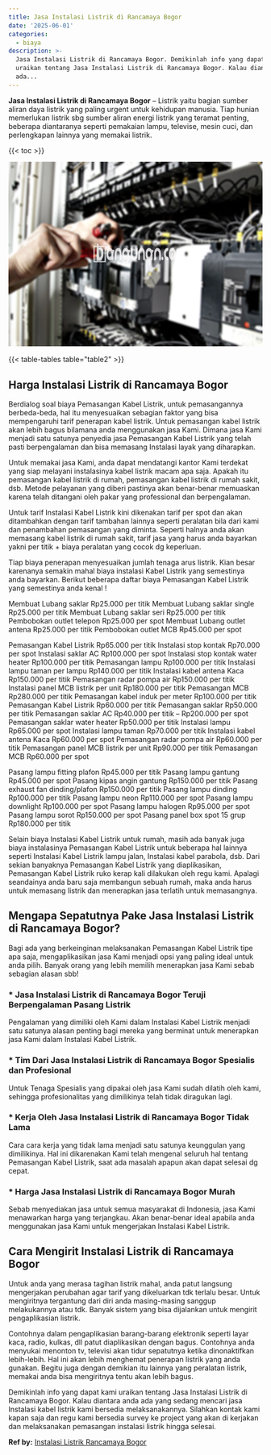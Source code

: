 ```yaml
---
title: Jasa Instalasi Listrik di Rancamaya Bogor
date: '2025-06-01'
categories:
  - biaya
description: >-
  Jasa Instalasi Listrik di Rancamaya Bogor. Demikinlah info yang dapat kami
  uraikan tentang Jasa Instalasi Listrik di Rancamaya Bogor. Kalau diantara anda
  ada...
---
```


**Jasa Instalasi Listrik di Rancamaya Bogor** – Listrik yaitu bagian sumber aliran daya listrik yang paling urgent untuk kehidupan manusia. Tiap hunian memerlukan listrik sbg sumber aliran energi listrik yang teramat penting, beberapa diantaranya seperti pemakaian lampu, televise, mesin cuci, dan perlengkapan lainnya yang memakai listrik.

{{< toc >}}

![Jasa Instalasi Listrik di Rancamaya Bogor](/images/instalasi-listrik-murah43.png)

{{< table-tables table="table2" >}}

## Harga Instalasi Listrik di Rancamaya Bogor

Berdialog soal biaya Pemasangan Kabel Listrik, untuk pemasangannya berbeda-beda, hal itu menyesuaikan sebagian faktor yang bisa mempengaruhi tarif penerapan kabel listrik. Untuk pemasangan kabel listrik akan lebih bagus bilamana anda menggunakan jasa Kami. Dimana jasa Kami menjadi satu satunya penyedia jasa Pemasangan Kabel Listrik yang telah pasti berpengalaman dan bisa memasang Instalasi layak yang diharapkan.

Untuk memakai jasa Kami, anda dapat mendatangi kantor Kami terdekat yang siap melayani instalasinya kabel listrik macam apa saja. Apakah itu pemasangan kabel listrik di rumah, pemasangan kabel listrik di rumah sakit, dsb. Metode pelayanan yang diberi pastinya akan benar-benar memuaskan karena telah ditangani oleh pakar yang professional dan berpengalaman.

Untuk tarif Instalasi Kabel Listrik kini dikenakan tarif per spot dan akan ditambahkan dengan tarif tambahan lainnya seperti peralatan bila dari kami dan penambahan pemasangan yang diminta. Seperti halnya anda akan memasang kabel listrik di rumah sakit, tarif jasa yang harus anda bayarkan yakni per titik + biaya peralatan yang cocok dg keperluan.

Tiap biaya penerapan menyesuaikan jumlah tenaga arus listrik. Kian besar karenanya semakin mahal biaya instalasi Kabel Listrik yang semestinya anda bayarkan. Berikut beberapa daftar biaya Pemasangan Kabel Listrik yang semestinya anda kenal !

Membuat Lubang saklar Rp25.000 per titik Membuat Lubang saklar single Rp25.000 per titik Membuat Lubang saklar seri Rp25.000 per titik Pembobokan outlet telepon Rp25.000 per spot Membuat Lubang outlet antena Rp25.000 per titik Pembobokan outlet MCB Rp45.000 per spot

Pemasangan Kabel Listrik Rp65.000 per titik Instalasi stop kontak Rp70.000 per spot Instalasi saklar AC Rp100.000 per spot Instalasi stop kontak water heater Rp100.000 per titik Pemasangan lampu Rp100.000 per titik Instalasi lampu taman per lampu Rp140.000 per titik Instalasi kabel antena Kaca Rp150.000 per titik Pemasangan radar pompa air Rp150.000 per titik Instalasi panel MCB listrik per unit Rp180.000 per titik Pemasangan MCB Rp280.000 per titik Pemasangan kabel induk per meter Rp100.000 per titik Pemasangan Kabel Listrik Rp60.000 per titik Pemasangan saklar Rp50.000 per titik Pemasangan saklar AC Rp40.000 per titik – Rp200.000 per spot Pemasangan saklar water heater Rp50.000 per titik Instalasi lampu Rp65.000 per spot Instalasi lampu taman Rp70.000 per titik Instalasi kabel antena Kaca Rp60.000 per spot Pemasangan radar pompa air Rp60.000 per titik Pemasangan panel MCB listrik per unit Rp90.000 per titik Pemasangan MCB Rp60.000 per spot

Pasang lampu fitting plafon Rp45.000 per titik Pasang lampu gantung Rp45.000 per spot Pasang kipas angin gantung Rp150.000 per titik Pasang exhaust fan dinding/plafon Rp150.000 per titik Pasang lampu dinding Rp100.000 per titik Pasang lampu neon Rp110.000 per spot Pasang lampu downlight Rp100.000 per spot Pasang lampu halogen Rp95.000 per spot Pasang lampu sorot Rp150.000 per spot Pasang panel box spot 15 grup Rp180.000 per titik

Selain biaya Instalasi Kabel Listrik untuk rumah, masih ada banyak juga biaya instalasinya Pemasangan Kabel Listrik untuk beberapa hal lainnya seperti Instalasi Kabel Listrik lampu jalan, Instalasi kabel parabola, dsb. Dari sekian banyaknya Pemasangan Kabel Listrik yang diaplikasikan, Pemasangan Kabel Listrik ruko kerap kali dilakukan oleh regu kami. Apalagi seandainya anda baru saja membangun sebuah rumah, maka anda harus untuk memasang listrik dan menerapkan jasa terlatih untuk memasangnya.

## Mengapa Sepatutnya Pake Jasa Instalasi Listrik di Rancamaya Bogor?

Bagi ada yang berkeinginan melaksanakan Pemasangan Kabel Listrik tipe apa saja, mengaplikasikan jasa Kami menjadi opsi yang paling ideal untuk anda pilih. Banyak orang yang lebih memilih menerapkan jasa Kami sebab sebagian alasan sbb!

### \* Jasa Instalasi Listrik di Rancamaya Bogor Teruji Berpengalaman Pasang Listrik

Pengalaman yang dimiliki oleh Kami dalam Instalasi Kabel Listrik menjadi satu satunya alasan penting bagi mereka yang berminat untuk menerapkan jasa Kami dalam Instalasi Kabel Listrik.

### \* Tim Dari Jasa Instalasi Listrik di Rancamaya Bogor Spesialis dan Profesional

Untuk Tenaga Spesialis yang dipakai oleh jasa Kami sudah dilatih oleh kami, sehingga profesionalitas yang dimilikinya telah tidak diragukan lagi.

### \* Kerja Oleh Jasa Instalasi Listrik di Rancamaya Bogor Tidak Lama

Cara cara kerja yang tidak lama menjadi satu satunya keunggulan yang dimilikinya. Hal ini dikarenakan Kami telah mengenal seluruh hal tentang Pemasangan Kabel Listrik, saat ada masalah apapun akan dapat selesai dg cepat.

### \* Harga Jasa Instalasi Listrik di Rancamaya Bogor Murah

Sebab menyediakan jasa untuk semua masyarakat di Indonesia, jasa Kami menawarkan harga yang terjangkau. Akan benar-benar ideal apabila anda menggunakan jasa Kami untuk mengerjakan Instalasi Kabel Listrik.

## Cara Mengirit Instalasi Listrik di Rancamaya Bogor


Untuk anda yang merasa tagihan listrik mahal, anda patut langsung mengerjakan perubahan agar tarif yang dikeluarkan tdk terlalu besar. Untuk mengiritnya tergantung dari diri anda masing-masing sanggup melakukannya atau tdk. Banyak sistem yang bisa dijalankan untuk mengirit pengaplikasian listrik.

Contohnya dalam pengaplikasian barang-barang elektronik seperti layar kaca, radio, kulkas, dll patut diaplikasikan dengan bagus. Contohnya anda menyukai menonton tv, televisi akan tidur sepatutnya ketika dinonaktifkan lebih-lebih. Hal ini akan lebih menghemat penerapan listrik yang anda gunakan. Begitu juga dengan demikian itu lainnya yang peralatan listrik, memakai anda bisa mengiritnya tentu akan lebih bagus.

Demikinlah info yang dapat kami uraikan tentang Jasa Instalasi Listrik di Rancamaya Bogor. Kalau diantara anda ada yang sedang mencari jasa Instalasi kabel listrik kami bersedia melaksanakannya. Silahkan kontak kami kapan saja dan regu kami bersedia survey ke project yang akan di kerjakan dan melaksanakan pemasangan instalasi listrik hingga selesai.

**Ref by:** [Instalasi Listrik Rancamaya Bogor](https://id.wikipedia.org/wiki/Instalasi)
